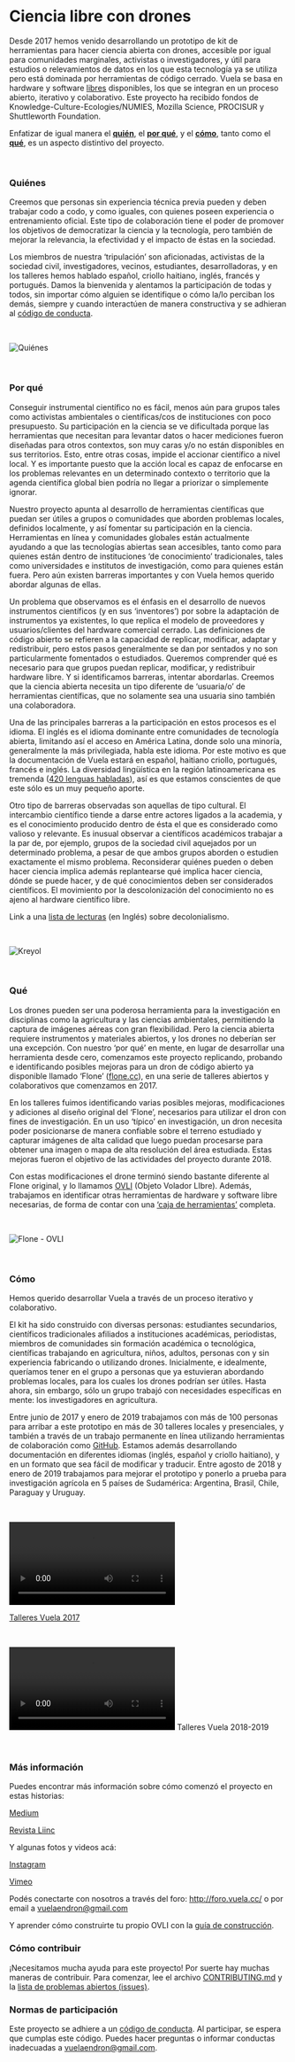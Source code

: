 # Ciencia libre con drones

Desde 2017 hemos venido desarrollando un prototipo de kit de herramientas para hacer ciencia abierta con drones, accesible por igual para comunidades marginales, activistas o investigadores, y útil para estudios o relevamientos de datos en los que esta tecnología ya se utiliza pero está dominada por herramientas de código cerrado. Vuela se basa en hardware y software [libres](https://www.gnu.org/philosophy/free-sw.html) disponibles, los que se integran en un proceso abierto, iterativo y colaborativo. Este proyecto ha recibido fondos de Knowledge-Culture-Ecologies/NUMIES, Mozilla Science, PROCISUR y Shuttleworth Foundation.

Enfatizar de igual manera el **[quién](#qui%C3%A9nes)**, el **[por qué](#por-qu%C3%A9)**, y el **[cómo](#c%C3%B3mo)**, tanto como el **[qué](#qu%C3%A9)**, es un aspecto distintivo del proyecto.

&nbsp;

### Quiénes

Creemos que personas sin experiencia técnica previa pueden y deben trabajar codo a codo, y como iguales, con quienes poseen experiencia o entrenamiento oficial. Este tipo de colaboración tiene el poder de promover los objetivos de democratizar la ciencia y la tecnología, pero también de mejorar la relevancia, la efectividad y el impacto de éstas en la sociedad.

Los miembros de nuestra ‘tripulación’ son aficionadas, activistas de la sociedad civil, investigadores, vecinos, estudiantes, desarrolladoras, y en los talleres hemos hablado español, criollo haitiano, inglés, francés y portugués. Damos la bienvenida y alentamos la participación de todas y todos, sin importar cómo alguien se identifique o cómo la/lo perciban los demás, siempre y cuando interactúen de manera constructiva y se adhieran al [código de conducta](https://github.com/vuelaendron/vuela/blob/master/CODE_OF_CONDUCT.md#c%C3%B3digo-de-conducta-de-vuela---espa%C3%91ol).

&nbsp;

![Quiénes](img/quien.jpg)

&nbsp;

### Por qué

Conseguir instrumental científico no es fácil, menos aún para grupos tales como activistas ambientales o científicas/cos de instituciones con poco presupuesto. Su participación en la ciencia se ve dificultada porque las herramientas que necesitan para levantar datos o hacer mediciones fueron diseñadas para otros contextos, son muy caras y/o no están disponibles en sus territorios. Esto, entre otras cosas, impide el accionar científico a nivel local. Y es importante puesto que la acción local es capaz de enfocarse en los problemas relevantes en un determinado contexto o territorio que la agenda científica global bien podría no llegar a priorizar o simplemente ignorar. 

Nuestro proyecto apunta al desarrollo de herramientas científicas que puedan ser útiles a grupos o comunidades que aborden problemas locales, definidos localmente, y así fomentar su participación en la ciencia. Herramientas en línea y comunidades globales están actualmente ayudando a que las tecnologías abiertas sean accesibles, tanto como para quienes están dentro de instituciones ‘de conocimiento’ tradicionales, tales como universidades e institutos de investigación, como para quienes están fuera. Pero aún existen barreras importantes y con Vuela hemos querido abordar algunas de ellas. 

Un problema que observamos es el énfasis en el desarrollo de nuevos instrumentos científicos (y en sus ‘inventores’) por sobre la adaptación de instrumentos ya existentes, lo que replica el modelo de proveedores y usuarios/clientes del hardware comercial cerrado. Las definiciones de código abierto se refieren a la capacidad de replicar, modificar, adaptar y redistribuir, pero estos pasos generalmente se dan por sentados y no son particularmente fomentados o estudiados. Queremos comprender qué es necesario para que grupos puedan replicar, modificar, y redistribuir hardware libre. Y si identificamos barreras, intentar abordarlas. Creemos que la ciencia abierta necesita un tipo diferente de ‘usuaria/o’ de herramientas científicas, que no solamente sea una usuaria sino también una colaboradora.

Una de las principales barreras a la participación en estos procesos es el idioma. El inglés es el idioma dominante entre comunidades de tecnología abierta, limitando así el acceso en América Latina, donde solo una minoría, generalmente la más privilegiada, habla este idioma. Por este motivo es que la documentación de Vuela estará en español, haitiano criollo, portugués, francés e inglés. La diversidad lingüística en la región latinoamericana es tremenda ([420 lenguas habladas](https://www.unicef.es/prensa/unicef-presenta-el-atlas-sociolinguistico-de-pueblos-indigenas-en-america-latina)), así es que estamos conscientes de que este sólo es un muy pequeño aporte. 

Otro tipo de barreras observadas son aquellas de tipo cultural. El intercambio científico tiende a darse entre actores ligados a la academia, y es el conocimiento producido dentro de ésta el que es considerado como valioso y relevante. Es inusual observar a científicos académicos trabajar a la par de, por ejemplo, grupos de la sociedad civil aquejados por un determinado problema, a pesar de que ambos grupos aborden o estudien exactamente el mismo problema. Reconsiderar quiénes pueden o deben hacer ciencia implica además replantearse qué implica hacer ciencia, dónde se puede hacer, y de qué conocimientos deben ser considerados científicos. El movimiento por la descolonización del conocimiento no es ajeno al hardware científico libre.

Link a una [lista de lecturas](https://docs.google.com/document/d/1k4ZBxsfz7rYyhF1m0xfVF_XYalut5TSyiolKbZMcTcc/edit#) (en Inglés) sobre decolonialismo.

&nbsp;

![Kreyol](img/kreyol.png)

&nbsp;

### Qué

Los drones pueden ser una poderosa herramienta para la investigación en disciplinas como la agricultura y las ciencias ambientales, permitiendo la captura de imágenes aéreas con gran flexibilidad. Pero la ciencia abierta requiere instrumentos y materiales abiertos, y los drones no deberían ser una excepción. Con nuestro ‘por qué’ en mente, en lugar de desarrollar una herramienta desde cero, comenzamos este proyecto replicando, probando e identificando posibles mejoras para un dron de código abierto ya disponible llamado ‘Flone’ ([flone.cc](http://flone.cc/)), en una serie de talleres abiertos y colaborativos que comenzamos en 2017. 

En los talleres fuimos identificando varias posibles mejoras, modificaciones y adiciones al diseño original del ‘Flone’, necesarios para utilizar el dron con fines de investigación. En un uso ‘típico’ en investigación, un dron necesita poder posicionarse de manera confiable sobre el terreno estudiado y capturar imágenes de alta calidad que luego puedan procesarse para obtener una imagen o mapa de alta resolución del área estudiada. Estas mejoras fueron el objetivo de las actividades del proyecto durante 2018.

Con estas modificaciones el drone terminó siendo bastante diferente al Flone original, y lo llamamos [OVLI](ovli) (Objeto Volador LIbre). Además, trabajamos en identificar otras herramientas de hardware y software libre necesarias, de forma de contar con una [‘caja de herramientas’](toolkit) completa.

&nbsp;

![Flone - OVLI](img/flone-ovli.png)

&nbsp;

### Cómo

Hemos querido desarrollar Vuela a través de un proceso iterativo y colaborativo. 

El kit ha sido construido con diversas personas: estudiantes secundarios, científicos tradicionales afiliados a instituciones académicas, periodistas, miembros de comunidades sin formación académica o tecnológica, científicas trabajando en agricultura, niños, adultos, personas con y sin experiencia fabricando o utilizando drones. Inicialmente, e idealmente, queríamos tener en el grupo a personas que ya estuvieran abordando problemas locales, para los cuales los drones podrían ser útiles. Hasta ahora, sin embargo, sólo un grupo trabajó con necesidades específicas en mente: los investigadores en agricultura.  

Entre junio de 2017 y enero de 2019 trabajamos con más de 100 personas para arribar a este prototipo en más de 30 talleres locales y presenciales, y también a través de un trabajo permanente en línea utilizando herramientas de colaboración como [GitHub](https://github.com/vuelaendron/vuela). Estamos además desarrollando documentación en diferentes idiomas (inglés, español y criollo haitiano), y en un formato que sea fácil de modificar y traducir. Entre agosto de 2018 y enero de 2019 trabajamos para mejorar el prototipo y ponerlo a prueba para investigación agrícola en 5 países de Sudamérica: Argentina, Brasil, Chile, Paraguay y Uruguay.

&nbsp;

<video src="https://player.vimeo.com/video/271803564?h=f20ba65c6e" style="max-width: 480px"></video>
<p><a href="https://vimeo.com/271803564">Talleres Vuela 2017</a></p>

&nbsp;

<video src="https://github.com/vuelaendron/vuela/blob/master/docs/img/talleres_vuela.mp4?raw=true" controls="controls" style="max-width: 480px"></video>
Talleres Vuela 2018-2019

&nbsp;

### Más información

Puedes encontrar más información sobre cómo comenzó el proyecto en estas historias:

[Medium](https://medium.com/@PazByC/cr%C3%B3nica-de-un-vuelo-anunciado-fdf3062b1b3e)

[Revista Liinc](http://revista.ibict.br/liinc/article/view/4237)

Y algunas fotos y videos acá:

[Instagram](https://www.instagram.com/sombrerohill/)

[Vimeo](https://vimeo.com/user67511666)

Podés conectarte con nosotros a través del foro: http://foro.vuela.cc/ o por email a vuelaendron@gmail.com

Y aprender cómo construirte tu propio OVLI con la [guía de construcción](https://vuelaendron.github.io/vuela/guia).

### Cómo contribuir

¡Necesitamos mucha ayuda para este proyecto! Por suerte hay muchas maneras de contribuir. Para comenzar, lee el archivo [CONTRIBUTING.md](https://github.com/vuelaendron/vuela/blob/master/CONTRIBUTING.md#c%C3%B3mo-contribuir---espa%C3%91ol) y la [lista de problemas abiertos (issues)](https://github.com/vuelaendron/vuela/issues).

### Normas de participación

Este proyecto se adhiere a un [código de conducta](https://github.com/vuelaendron/vuela/blob/master/CODE_OF_CONDUCT.md#c%C3%B3digo-de-conducta-de-vuela---espa%C3%91ol). Al participar, se espera que cumplas este código. Puedes hacer preguntas o informar conductas inadecuadas a vuelaendron@gmail.com.

